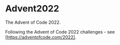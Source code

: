 # Advent2022
The Advent of Code 2022.

Following the Advent of Code 2022 challenges - see [https://adventofcode.com/2022].
